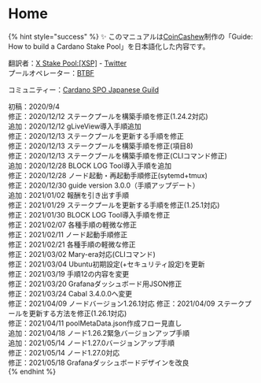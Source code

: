 # Home

{% hint style="success" %}
✨ このマニュアルは[CoinCashew](https://www.coincashew.com/coins/overview-ada/guide-how-to-build-a-haskell-stakepool-node)制作の「Guide: How to build a Cardano Stake Pool」を日本語化した内容です。

翻訳者：[X Stake Pool:[XSP]](https://xstakepool.com/)  - [Twitter](https://twitter.com/X_StakePool_XSP)  
プールオペレーター：[BTBF](https://twitter.com/btbfpark)  
  
コミュニティー：[Cardano SPO Japanese Guild](https://discord.gg/U3gU54c)  

初稿：2020/9/4  
修正：2020/12/12 ステークプールを構築手順を修正(1.24.2対応)  
追加：2020/12/12 gLiveView導入手順追加  
修正：2020/12/13 ステークプールを更新する手順を修正  
修正：2020/12/13 ステークプールを構築手順を修正(項目8)  
修正：2020/12/13 ステークプールを構築手順を修正(CLIコマンド修正)  
追加：2020/12/28 BLOCK LOG Tool導入手順を追加  
修正：2020/12/28 ノード起動・再起動手順修正(sytemd+tmux)   
修正：2020/12/30 guide version 3.0.0（手順アップデート）  
追加：2021/01/02 報酬を引き出す手順  
修正：2021/01/29 ステークプールを更新する手順を修正(1.25.1対応)  
修正：2021/01/30 BLOCK LOG Tool導入手順を修正  
修正：2021/02/07 各種手順の軽微な修正  
修正：2021/02/11 ノード起動手順修正  
修正：2021/02/21 各種手順の軽微な修正  
修正：2021/03/02 Mary-era対応(CLIコマンド)  
修正：2021/03/04 Ubuntu初期設定(+セキュリティ設定)を更新  
修正：2021/03/19 手順12の内容を変更  
修正：2021/03/20 Grafanaダッシュボード用JSON修正  
修正：2021/03/24 Cabal 3.4.0.0へ変更  
修正：2021/04/09 ノードバージョン1.26.1対応
修正：2021/04/09 ステークプールを更新する方法を修正(1.26.1対応)  
修正：2021/04/11 poolMetaData.json作成フロー見直し  
追加：2021/04/18 ノード1.26.2緊急バージョンアップ手順  
追加：2021/05/14 ノード1.27.0バージョンアップ手順  
修正：2021/05/14 ノード1.27.0対応   
修正：2021/05/18 Grafanaダッシュボードデザインを改良  
{% endhint %}

